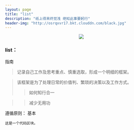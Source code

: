 ```yaml
---
layout: page
title: "list"
description: "纸上得来终觉浅 绝知此事要躬行"
header-img: "http://osrqxvr17.bkt.clouddn.com/black.jpg"
---
```



<center>
    <p><img src="http://osrqxvr17.bkt.clouddn.com/skyer.jpg" align="center"></p>
</center>


### list：

指南

> 记录自己工作及思考重点、慎重选取，形成一个明细的框架。


> 该框架是为了处理日常的价值判、繁琐的决策以及工作方式。
>> 如何知行合一

>> 减少无用功

遵循原则：
    基本
<pre><code>这是一个代码区块。 </code></pre>








